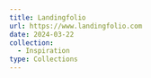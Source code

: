 ```yaml
---
title: Landingfolio
url: https://www.landingfolio.com
date: 2024-03-22
collection:
  - Inspiration
type: Collections
---
```


